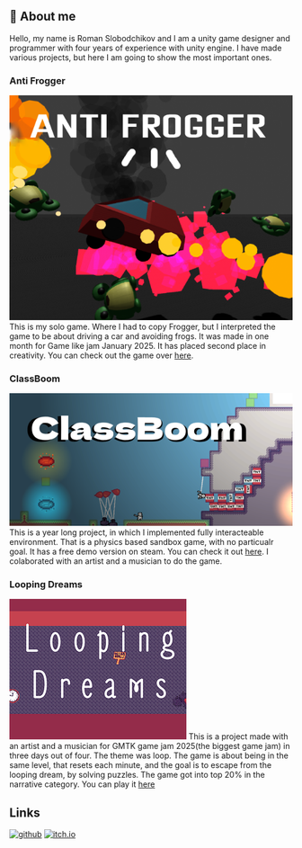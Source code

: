 ## 👋 About me
Hello, my name is Roman Slobodchikov and I am a unity game designer and programmer with four years of experience with  unity engine. I have made various projects, but here I am going to show the most important ones.

### Anti Frogger
![Anti Frogger cover](https://raw.githubusercontent.com/R0fael/r0fael.github.io/refs/heads/main/antifrogger.png)
This is my solo game. Where I had to copy Frogger, but I interpreted the game to be about driving a car and avoiding frogs. It was made in one month for Game like jam January 2025. It has placed second place in creativity. You can check out the game over [here](https://r0fael.itch.io/antifrogger).
### ClassBoom
![ClassBoom Steam Capsule](https://raw.githubusercontent.com/R0fael/r0fael.github.io/refs/heads/main/classBoomImage.png)
This is a year long project, in which I implemented fully interacteable environment. That is a physics based sandbox game, with no particualr goal. It has a free demo version on steam. You can check it out [here](https://store.steampowered.com/app/3883870/ClassBoom/). I colaborated with an artist and a musician to do the game.
### Looping Dreams
![Looping Dreams Cover](https://raw.githubusercontent.com/R0fael/r0fael.github.io/refs/heads/main/loopingDreams.png)
This is a project made with an artist and a musician for GMTK game jam 2025(the biggest game jam) in three days out of four. The theme was loop. The game is about being in the same level, that resets each minute, and the goal is to escape from the looping dream, by solving puzzles. The game got into top 20% in the narrative category. You can play it [here](https://r0fael.itch.io/looping-dreams)
## Links
[![github](https://img.shields.io/badge/R0fael_github_profile-github-green)](https://github.com/R0fael)
[![itch.io](https://img.shields.io/badge/R0fael_creator_page-itch.io-red)](https://r0fael.itch.io)
